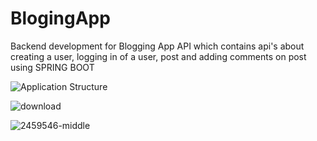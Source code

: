 # BlogingApp
Backend development for Blogging App API which contains api's about creating a user, logging in of a user, post and adding comments on post using SPRING BOOT

![Application Structure](https://user-images.githubusercontent.com/61879886/216837477-2ca59159-4584-43eb-86f9-535de9d1f2e6.png)



![download](https://user-images.githubusercontent.com/61879886/216837565-cdaba728-58b3-45d2-b4a3-b43f05fcc300.png)



![2459546-middle](https://user-images.githubusercontent.com/61879886/216837618-bb0e27ae-7cca-49be-9aca-2c757db177da.png)
